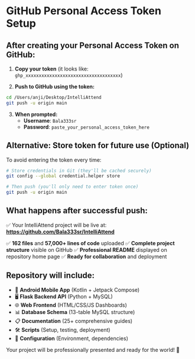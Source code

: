 # GitHub Personal Access Token Setup

## After creating your Personal Access Token on GitHub:

1. **Copy your token** (it looks like: `ghp_xxxxxxxxxxxxxxxxxxxxxxxxxxxxxxxxxxxx`)

2. **Push to GitHub using the token:**
```bash
cd /Users/anji/Desktop/IntelliAttend
git push -u origin main
```

3. **When prompted:**
   - **Username**: `Bala333sr`
   - **Password**: `paste_your_personal_access_token_here`

## Alternative: Store token for future use (Optional)

To avoid entering the token every time:

```bash
# Store credentials in Git (they'll be cached securely)
git config --global credential.helper store

# Then push (you'll only need to enter token once)
git push -u origin main
```

## What happens after successful push:

✅ Your IntelliAttend project will be live at:
**https://github.com/Bala333sr/IntelliAttend**

✅ **162 files** and **57,000+ lines of code** uploaded
✅ **Complete project structure** visible on GitHub
✅ **Professional README** displayed on repository home page
✅ **Ready for collaboration** and deployment

## Repository will include:
- 📱 **Android Mobile App** (Kotlin + Jetpack Compose)
- 🖥️ **Flask Backend API** (Python + MySQL)
- 🌐 **Web Frontend** (HTML/CSS/JS Dashboards)
- 📊 **Database Schema** (13-table MySQL structure)  
- 📋 **Documentation** (25+ comprehensive guides)
- 🛠️ **Scripts** (Setup, testing, deployment)
- 🔧 **Configuration** (Environment, dependencies)

Your project will be professionally presented and ready for the world! 🚀